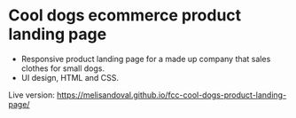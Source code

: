 # Cool dogs ecommerce product landing page

- Responsive product landing page for a made up company that sales clothes for small dogs.
- UI design, HTML and CSS.

Live version: https://melisandoval.github.io/fcc-cool-dogs-product-landing-page/ 
